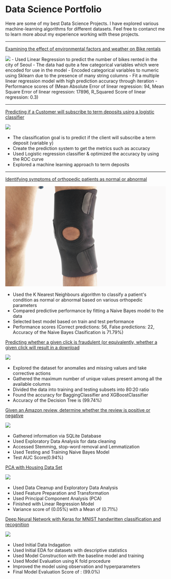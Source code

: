 # Data Science Portfolio

Here are some of my best Data Science Projects. I have explored various machine-learning algorithms for different datasets. Feel free to contanct me to learn more about my experience working with these projects.

***

[Examining the effect of environmental factors and weather on Bike rentals](https://github.com/mtez09/montez-carter.github.io/blob/master/Projects/Linear_Regression_Project%5B1%5D%20(1).ipynb)

<img src="https://github.com/mtez09/montez-carter.github.io/blob/master/images/bike%20rentals.jpg?raw=true"/>
- Used Linear Regression to predict the number of bikes rented in the city of Seoul
- The data had quite a few categorical variables which were encoded for use in the model
- Encoded categorical variables to numeric using Sklearn due to the presence of many string columns
- Fit a multiple linear regression model with high prediction accuracy through iteration
- Performance scores of (Mean Absolute Error of linear regression: 94, Mean Square Error of linear regression: 17896, R_Squared Score of linear regression: 0.3)

***

[Predicting if a Customer will subscribe to term deposits using a logistic classifier](https://github.com/mtez09/montez-carter.github.io/blob/master/Projects/Logistic%20Regression%20Project%20(1).ipynb)

<img src="https://github.com/mtez09/montez-carter.github.io/blob/master/images/bank%20deposit.jpg?raw=true"/>

- The classification goal is to predict if the client will subscribe a term deposit (variable y)
- Create the prediction system to get the metrics such as accuracy
- Used Logistic regression classifier & optimized the accuracy by using the ROC curve
- Explored a machine learning approach to term deposits
***

[Identifying symptoms of orthopedic patients as normal or abnormal](https://github.com/mtez09/montez-carter.github.io/blob/master/Projects/KNN_NB_Project%20(1).ipynb)

<img src="images/knee-brace-ortho.png?raw=true"/>

- Used the K Nearest Neighbours algorithm to classify a patient's condition as normal or abnormal based on various orthopedic parameters
- Compared predictive performance by fitting a Naive Bayes model to the data
- Selected best model based on train and test performance
- Performance scores (Correct predictions:  56, False predictions: 22, Accuracy of the Naive Bayes Clasification is 71.79%)


[Predicting whether a given click is fraudulent (or equivalently, whether a given click will result in a download](https://github.com/mtez09/montez-carter.github.io/blob/master/Projects/Bagging_Boosting_Project.ipynb)

<img src="https://github.com/mtez09/montez-carter.github.io/blob/master/images/clicks%20image.png?raw=true"/>

- Explored the dataset for anomalies and missing values and take corrective actions
- Gathered the maximum number of unique values present among all the available columns
- Divided the data into training and testing subsets into 80:20 ratio 
- Found the accuracy for BaggingClassifier and XGBoostClassifier
- Accuracy of the Decision Tree is (99.74%)


[Given an Amazon review, determine whether the review is positive or negative ](https://github.com/mtez09/montez-carter.github.io/blob/master/Projects/NLP%20Project%20%20(1).ipynb)

<img src="https://github.com/mtez09/montez-carter.github.io/blob/master/images/amazon%20reviews%20load.png?raw=true"/>

- Gathered information via SQLite Database
- Used Exploratory Data Analysis for data cleaning
- Accessed Stemming, stop-word removal and Lemmatization
- Used Testing and Training Naive Bayes Model
- Test AUC Score(0.94%)



[PCA with Housing Data Set](https://github.com/mtez09/montez-carter.github.io/blob/master/Projects/PCA%20Project%20(1).ipynb)

<img src="https://github.com/mtez09/montez-carter.github.io/blob/master/images/housing.jpg?raw=true"/>

- Used Data Cleanup and Exploratory Data Analysis
- Used Feature Preparation and Transformation
- Used Principal Component Analysis (PCA)
- Finished with Linear Regression Model
- Variance score of (0.05%) with a Mean of (0.71%)



[Deep Neural Network with Keras for MNIST handwritten classification and recognition](https://github.com/mtez09/montez-carter.github.io/blob/master/Projects/DNN%20Handwriting%20Recognition%20(1).ipynb)

<img src="https://github.com/mtez09/montez-carter.github.io/blob/master/images/number%20random.png?raw=true"/>

- Used Initial Data Indagation
- Used Initial EDA for datasets with descriptive statistics
- Used Model Construction with the baseline model and training 
- Used Model Evaluation using K fold procedure
- Improved the model using observation and hyperparameters
- Final Model Evaluation Score of : (99.0%)


